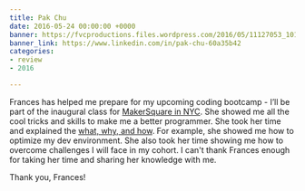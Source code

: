 ```yaml
---
title: Pak Chu
date: 2016-05-24 00:00:00 +0000
banner: https://fvcproductions.files.wordpress.com/2016/05/11127053_10153307376193643_6047238167077313861_n.jpg
banner_link: https://www.linkedin.com/in/pak-chu-60a35b42
categories:
- review
- 2016

---
```

Frances has helped me prepare for my upcoming coding bootcamp - I’ll be part of the inaugural class for [MakerSquare in NYC](//makersquare.com/campuses/new-york-city). She showed me all the cool tricks and skills to make me a better programmer. She took her time and explained the [what, why, and how](//bit.ly/bootcamp-prep). For example, she showed me how to optimize my dev environment. She also took her time showing me how to overcome challenges I will face in my cohort. I can't thank Frances enough for taking her time and sharing her knowledge with me.

Thank you, Frances!
